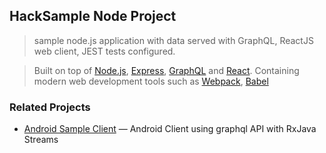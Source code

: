 ## HackSample Node Project
> sample node.js application with data served with GraphQL, ReactJS web client, JEST tests configured.

>Built on top of [Node.js](https://nodejs.org/),
> [Express](http://expressjs.com/), [GraphQL](http://graphql.org/) and
> [React](https://facebook.github.io/react/). Containing modern web development
> tools such as [Webpack](http://webpack.github.io/), [Babel](http://babeljs.io/)


### Related Projects

  * [Android Sample Client](https://github.com/ewojtach/HackAndroidApp) — Android Client using graphql API with RxJava Streams
